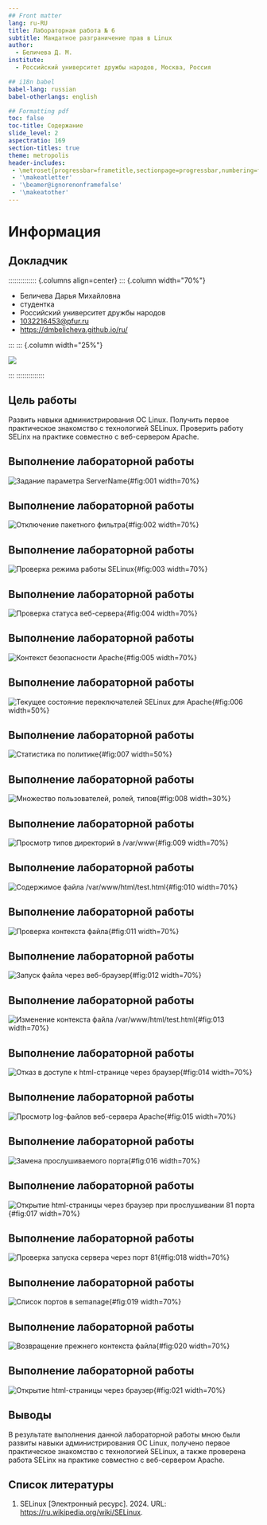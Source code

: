 ```yaml
---
## Front matter
lang: ru-RU
title: Лабораторная работа № 6
subtitle: Мандатное разграничение прав в Linux
author:
  - Беличева Д. М.
institute:
  - Российский университет дружбы народов, Москва, Россия

## i18n babel
babel-lang: russian
babel-otherlangs: english

## Formatting pdf
toc: false
toc-title: Содержание
slide_level: 2
aspectratio: 169
section-titles: true
theme: metropolis
header-includes:
 - \metroset{progressbar=frametitle,sectionpage=progressbar,numbering=fraction}
 - '\makeatletter'
 - '\beamer@ignorenonframefalse'
 - '\makeatother'
---
```


# Информация

## Докладчик

:::::::::::::: {.columns align=center}
::: {.column width="70%"}

  * Беличева Дарья Михайловна
  * студентка
  * Российский университет дружбы народов
  * [1032216453@pfur.ru](mailto:1032216453@pfur.ru)
  * <https://dmbelicheva.github.io/ru/>

:::
::: {.column width="25%"}

![](./image/belicheva.jpg)

:::
::::::::::::::

## Цель работы

Развить навыки администрирования ОС Linux. Получить первое практическое знакомство с технологией SELinux.
Проверить работу SELinx на практике совместно с веб-сервером Apache.

## Выполнение лабораторной работы

![Задание параметра ServerName](image/1.png){#fig:001 width=70%}

## Выполнение лабораторной работы

![Отключение пакетного фильтра](image/2.png){#fig:002 width=70%}

## Выполнение лабораторной работы

![Проверка режима работы SELinux](image/3.png){#fig:003 width=70%}

## Выполнение лабораторной работы

![Проверка статуса веб-сервера](image/4.png){#fig:004 width=70%}

## Выполнение лабораторной работы

![Контекст безопасности Apache](image/5.png){#fig:005 width=70%}

## Выполнение лабораторной работы

![Текущее состояние переключателей SELinux для Apache](image/6.png){#fig:006 width=50%}

## Выполнение лабораторной работы

![Статистика по политике](image/7.png){#fig:007 width=50%}

## Выполнение лабораторной работы

![Множество пользователей, ролей, типов](image/8.png){#fig:008 width=30%}

## Выполнение лабораторной работы

![Просмотр типов директорий в /var/www](image/9.png){#fig:009 width=70%}

## Выполнение лабораторной работы

![Содержимое файла /var/www/html/test.html](image/10.png){#fig:010 width=70%}

## Выполнение лабораторной работы

![Проверка контекста файла](image/11.png){#fig:011 width=70%}

## Выполнение лабораторной работы

![Запуск файла через веб-браузер](image/12.png){#fig:012 width=70%}

## Выполнение лабораторной работы

![Изменение контекста файла /var/www/html/test.html](image/13.png){#fig:013 width=70%}

## Выполнение лабораторной работы

![Отказ в доступе к html-странице через браузер](image/14.png){#fig:014 width=70%}

## Выполнение лабораторной работы

![Просмотр log-файлов веб-сервера Apache](image/15.png){#fig:015 width=70%}

## Выполнение лабораторной работы

![Замена прослушиваемого порта](image/16.png){#fig:016 width=70%}

## Выполнение лабораторной работы

![Открытие html-страницы через браузер при прослушивании 81 порта](image/17.png){#fig:017 width=70%}

## Выполнение лабораторной работы

![Проверка запуска сервера через порт 81](image/18.png){#fig:018 width=70%}

## Выполнение лабораторной работы

![Список портов в semanage](image/19.png){#fig:019 width=70%}

## Выполнение лабораторной работы

![Возвращение прежнего контекста файла](image/20.png){#fig:020 width=70%}

## Выполнение лабораторной работы

![Открытие html-страницы через браузер](image/21.png){#fig:021 width=70%}

## Выводы

В результате выполнения данной лабораторной работы мною были развиты навыки администрирования ОС Linux, получено первое практическое знакомство с технологией SELinux, а также
проверена работа SELinx на практике совместно с веб-сервером Apache.

## Список литературы

1. SELinux [Электронный ресурс]. 2024. URL: https://ru.wikipedia.org/wiki/SELinux.